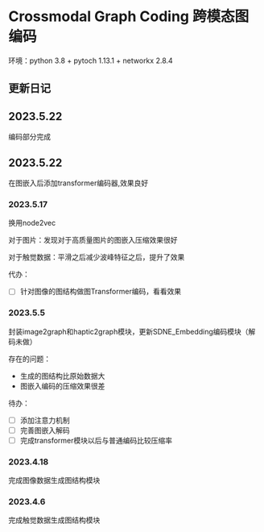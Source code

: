 # Crossmodal Graph Coding 跨模态图编码
环境：python 3.8 + pytoch 1.13.1 + networkx 2.8.4

## 更新日记

## 2023.5.22

编码部分完成

## 2023.5.22

在图嵌入后添加transformer编码器,效果良好

### 2023.5.17
换用node2vec

对于图片：发现对于高质量图片的图嵌入压缩效果很好

对于触觉数据：平滑之后减少波峰特征之后，提升了效果

代办：

- [ ] 针对图像的图结构做图Transformer编码，看看效果 

### 2023.5.5
封装image2graph和haptic2graph模块，更新SDNE_Embedding编码模块（解码未做）

存在的问题：
  + 生成的图结构比原始数据大
  + 图嵌入编码的压缩效果很差

待办：
- [ ] 添加注意力机制
- [ ] 完善图嵌入解码
- [ ] 完成transformer模块以后与普通编码比较压缩率

### 2023.4.18
完成图像数据生成图结构模块

### 2023.4.6
完成触觉数据生成图结构模块